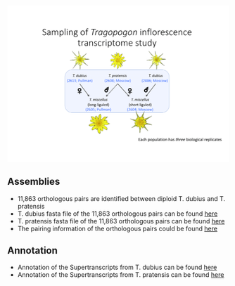 ![Sampling](https://github.com/GatorShan/Tragopogon-Inflorescence-RNA-seq-Analysis/blob/master/Images/Sampling_pics-1.png)

## Assemblies
  - 11,863 orthologous pairs are identified between diploid T. dubius and T. pratensis
  - T. dubius fasta file of the 11,863 orthologous pairs can be found [here](https://github.com/GatorShan/Tragopogon-Inflorescence-RNA-seq-Analysis/blob/master/Shared_COREs_wu-blast_OrthoFinder/SuperTranscript_Tdu_11863.fasta.gz)
  - T. pratensis fasta file of the 11,863 orthologous pairs can be found [here](https://github.com/GatorShan/Tragopogon-Inflorescence-RNA-seq-Analysis/blob/master/Shared_COREs_wu-blast_OrthoFinder/SuperTranscript_Tpr_11863.fasta.gz)
  - The pairing information of the orthologous pairs could be found [here](https://github.com/GatorShan/Tragopogon-Inflorescence-RNA-seq-Analysis/blob/master/Shared_COREs_wu-blast_OrthoFinder/Shared_reciprocated_blast_hits_SingleCopyOrthogroups_parser_FullDescription_filtered_2.0.txt)

## Annotation
  - Annotation of the Supertranscripts from T. dubius can be found [here](https://github.com/GatorShan/Tragopogon-Inflorescence-RNA-seq-Analysis/blob/master/Annotation/Trinotate_Functional_Annotation/Tdu_trinotate_annotation_report.xls.gz)
  - Annotation of the Supertranscripts from T. pratensis can be found [here](https://github.com/GatorShan/Tragopogon-Inflorescence-RNA-seq-Analysis/blob/master/Annotation/Trinotate_Functional_Annotation/Tpr_trinotate_annotation_report.xls.gz)
